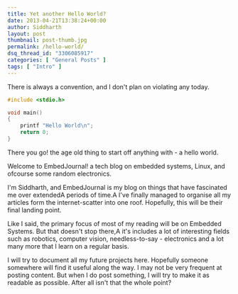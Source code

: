 ```yaml
---
title: Yet another Hello World?
date: 2013-04-21T13:38:24+00:00
author: Siddharth
layout: post
thumbnail: post-thumb.jpg
permalink: /hello-world/
dsq_thread_id: "3306085917"
categories: [ "General Posts" ]
tags: [ "Intro" ]
---
```


There is always a convention, and I don't plan on violating any today.

``` c
#include <stdio.h>

void main()
{
	printf "Hello World\n";
	return 0;
}
```

There you go! the age old thing to start off anything with - a hello world.

Welcome to EmbedJournal! a tech blog on embedded systems, Linux, and ofcourse some random electronics.

I'm Siddharth, and EmbedJournal is my blog on things that have fascinated me over extendedA periods of time.A I've finally managed to organise all my articles form the internet-scatter into one roof. Hopefully, this will be their final landing point.

Like I said, the primary focus of most of my reading will be on Embedded Systems. But that doesn't stop there,A it's includes a lot of interesting fields such as robotics, computer vision, needless-to-say - electronics and a lot many more that I learn on a regular basis.

I will try to document all my future projects here. Hopefully someone somewhere will find it useful along the way. I may not be very frequent at posting content. But when I do post something, I will try to make it as readable as possible. After all isn't that the whole point?
